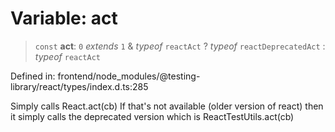 # Variable: act

> `const` **act**: `0` *extends* `1` & *typeof* `reactAct` ? *typeof* `reactDeprecatedAct` : *typeof* `reactAct`

Defined in: frontend/node\_modules/@testing-library/react/types/index.d.ts:285

Simply calls React.act(cb)
If that's not available (older version of react) then it
simply calls the deprecated version which is ReactTestUtils.act(cb)
